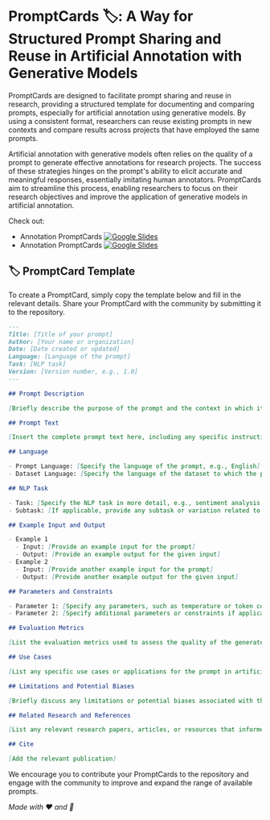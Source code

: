 # PromptCards 🏷️: A Way for Structured Prompt Sharing and Reuse in Artificial Annotation with Generative Models

PromptCards are designed to facilitate prompt sharing and reuse in research, providing a structured template for documenting and comparing prompts, especially for artificial annotation using generative models. By using a consistent format, researchers can reuse existing prompts in new contexts and compare results across projects that have employed the same prompts.

Artificial annotation with generative models often relies on the quality of a prompt to generate effective annotations for research projects. The success of these strategies hinges on the prompt's ability to elicit accurate and meaningful responses, essentially imitating human annotators. PromptCards aim to streamline this process, enabling researchers to focus on their research objectives and improve the application of generative models in artificial annotation.

Check out:
* Annotation PromptCards [![Google Slides](https://img.shields.io/badge/Archive-yellow?logo=google-slides)]()
* Annotation PromptCards [![Google Slides](https://img.shields.io/badge/Playground-green?logo=google-slides)]()

## 🏷️ PromptCard Template

To create a PromptCard, simply copy the template below and fill in the relevant details. Share your PromptCard with the community by submitting it to the repository.

```markdown
---
Title: [Title of your prompt]
Author: [Your name or organization]
Date: [Date created or updated]
Language: [Language of the prompt]
Task: [NLP task]
Version: [Version number, e.g., 1.0]
---

## Prompt Description

[Briefly describe the purpose of the prompt and the context in which it is intended to be used, especially in the context of artificial annotation with generative models.]

## Prompt Text

[Insert the complete prompt text here, including any specific instructions or formatting.]

## Language

- Prompt Language: [Specify the language of the prompt, e.g., English]
- Dataset Language: [Specify the language of the dataset to which the prompt is applied, e.g., English]

## NLP Task

- Task: [Specify the NLP task in more detail, e.g., sentiment analysis, named entity recognition, summarization]
- Subtask: [If applicable, provide any subtask or variation related to the main NLP task, e.g., binary sentiment classification, multi-class sentiment classification]

## Example Input and Output

- Example 1
  - Input: [Provide an example input for the prompt]
  - Output: [Provide an example output for the given input]
- Example 2
  - Input: [Provide another example input for the prompt]
  - Output: [Provide another example output for the given input]

## Parameters and Constraints

- Parameter 1: [Specify any parameters, such as temperature or token count]
- Parameter 2: [Specify additional parameters or constraints if applicable]

## Evaluation Metrics

[List the evaluation metrics used to assess the quality of the generated artificial annotations, such as accuracy, F1 score, or BLEU score.]

## Use Cases

[List any specific use cases or applications for the prompt in artificial annotation, such as data annotation, semi-supervised learning, or active learning.]

## Limitations and Potential Biases

[Briefly discuss any limitations or potential biases associated with the prompt, as well as any steps taken to mitigate them, in the context of artificial annotation with generative models.]

## Related Research and References

[List any relevant research papers, articles, or resources that informed the creation of the prompt or are closely related to it, especially in the area of artificial annotation with generative models. Include proper citations where applicable.]

## Cite

[Add the relevant publication]


```

We encourage you to contribute your PromptCards to the repository and engage with the community to improve and expand the range of available prompts.


_Made with ❤️ and 🤖_
